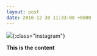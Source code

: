 ```yaml
---
layout: post
date: 2016-12-30 11:33:00 +0000
---
```


![](/media/IG2016-12-30-41581.jpg){:class="instagram"}

<b>This is the content</b>